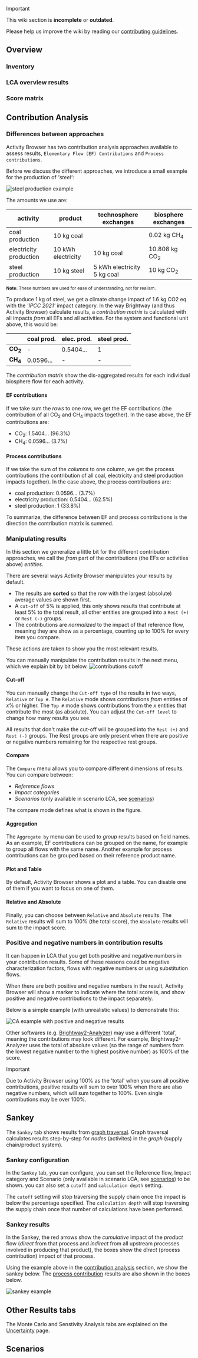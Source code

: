 > [!IMPORTANT]
> This wiki section is __incomplete__ or __outdated__.
> 
> Please help us improve the wiki by reading our
> [contributing guidelines](https://github.com/LCA-ActivityBrowser/activity-browser/blob/main/CONTRIBUTING.md#wiki).

## Overview

### Inventory

### LCA overview results

### Score matrix

## Contribution Analysis
### Differences between approaches
Activity Browser has two contribution analysis approaches available to assess results, 
`Elementary Flow (EF) Contributions` and `Process contributions`.

Before we discuss the different approaches, we introduce a small example for the production of _'steel'_:

![steel production example](./assets/steel_production_example.svg)

The amounts we use are:

| activity               | product            | technosphere exchanges          | biosphere exchanges      | 
|------------------------|--------------------|---------------------------------|--------------------------|
| coal production        | 10 kg coal         |                                 | 0.02 kg CH<sub>4</sub>   |
| electricity production | 10 kWh electricity | 10 kg coal                      | 10.808 kg CO<sub>2</sub> |
| steel production       | 10 kg steel        | 5 kWh electricity<br/>5 kg coal | 10 kg CO<sub>2</sub>     |

<sup>
<b>Note:</b> These numbers are used for ease of understanding, not for realism.
</sup>

To produce 1 kg of steel, we get a climate change impact of 1.6 kg CO2 eq with the _'IPCC 2021'_ impact category.
In the way Brightway (and thus Activity Browser) calculate results, a _contribution matrix_ is calculated with 
all impacts _from_ all EFs and all activities. 
For the system and functional unit above, this would be:

|                       | coal prod. | elec. prod. | steel prod. |
|-----------------------|------------|-------------|-------------|
| <b>CO<sub>2</sub></b> | -          | 0.5404...   | 1           |
| <b>CH<sub>4</sub></b> | 0.0596...  | -           | -           |

The _contribution matrix_ show the dis-aggregated results for each individual biosphere flow for each activity.

#### EF contributions
If we take sum the _rows_ to one row, we get the EF contributions 
(the contribution of all CO<sub>2</sub> and CH<sub>4</sub> impacts together).
In the case above, the EF contributions are:
- CO<sub>2</sub>: 1.5404... (96.3%)
- CH<sub>4</sub>: 0.0596... (3.7%)

#### Process contributions
If we take the sum of the _columns_ to one column, we get the process contributions
(the contribution of all coal, electricity and steel production impacts together).
In the case above, the process contributions are:
- coal production: 0.0596... (3.7%)
- electricity production: 0.5404... (62.5%)
- steel production: 1 (33.8%)

To summarize, the difference between EF and process contributions is the direction the contribution matrix is summed.

### Manipulating results
In this section we generalize a little bit for the different contribution approaches,
we call the _from_ part of the contributions (the EFs or activities above) _entities_.

There are several ways Activity Browser manipulates your results by default.
- The results are **sorted** so that the row with the largest (absolute) average values are shown first.
- A `cut-off` of 5% is applied, this only shows results that contribute at least 5% to the total result, 
  all other entities are grouped into a `Rest (+)` or `Rest (-)` groups.
- The contributions are _normalized_ to the impact of that reference flow, meaning they are show as a percentage, 
  counting up to 100% for every item you compare.

These actions are taken to show you the most relevant results.

You can manually manipulate the contribution results in the next menu, which we explain bit by bit below.
![contributions cutoff](./assets/contribution_manipulation.png)

#### Cut-off
You can manually change the `Cut-off type` of the results in two ways, `Relative` or `Top #`.
The `Relative` mode shows contributions _from_ entities of _x_% or higher.
The `Top #` mode shows contributions from the _x_ entities that contribute the most (as absolute).
You can adjust the `Cut-off level` to change how many results you see.

All results that don't make the cut-off will be grouped into the `Rest (+)` and `Rest (-)` groups.
The Rest groups are only present when there are positive or negative numbers remaining for the respective rest groups. 

#### Compare
The `Compare` menu allows you to compare different dimensions of results.
You can compare between:
- _Reference flows_
- _Impact categories_
- _Scenarios_ (only available in scenario LCA, see [scenarios](#scenarios))

The compare mode defines what is shown in the figure.

#### Aggregation
The `Aggregate by` menu can be used to _group_ results based on field names.
As an example, EF contributions can be grouped on the name, 
for example to group all flows with the same name.
Another example for process contributions can be grouped based on their reference product name.

#### Plot and Table
By default, Activity Browser shows a plot and a table. 
You can disable one of them if you want to focus on one of them.

#### Relative and Absolute
Finally, you can choose between `Relative` and `Absolute` results.
The `Relative` results will sum to 100% (the total score), the `Absolute` results will sum to the impact score.

### Positive and negative numbers in contribution results
It can happen in LCA that you get both positive and negative numbers in your contribution results.
Some of these reasons could be negative characterization factors, flows with negative numbers or using substitution flows.

When there are both positive and negative numbers in the result, Activity Browser will show a marker to indicate 
where the total score is, and show positive and negative contributions to the impact separately.

Below is a simple example (with unrealistic values) to demonstrate this:

![CA example with positive and negative results](./assets/ca_positive_negative_example.png)

Other softwares (e.g. [Brightway2-Analyzer](https://github.com/brightway-lca/brightway2-analyzer)) 
may use a different 'total', meaning the contributions may look different.
For example, Brightway2-Analyzer uses the total of absolute values 
(so the range of numbers from the lowest negative number to the highest positive number) as 100% of the score.

> [!IMPORTANT]
> Due to Activity Browser using 100% as the 'total' when you sum all positive contributions, 
> positive results will sum to over 100% when there are also negative numbers, which will sum together to 100%.
> Even single contributions may be over 100%. 

## Sankey
The `Sankey` tab shows results from [graph traversal](https://docs.brightway.dev/projects/graphtools/en/latest/index.html).
Graph traversal calculates results step-by-step for _nodes_ (activites) in the _graph_ (supply chain/product system).

### Sankey configuration
In the `Sankey` tab, you can configure, you can set the 
Reference flow, Impact category and Scenario (only available in scenario LCA, see [scenarios](#scenarios)) to be shown.
you can also set a `cutoff` and `calculation depth` setting.

The `cutoff` setting will stop traversing the supply chain once the impact is below the percentage specified.
The `calculation depth` will stop traversing the supply chain once that number of calculations have been performed.

### Sankey results
In the Sankey, the red arrows show the _cumulative_ impact of the _product_ flow 
(_direct_ from that process and _indirect_ from all upstream processes involved in producing that product), 
the boxes show the _direct_ (process contribution) impact of that process.

Using the example above in the [contribution analysis](#contribution-analysis) section, we show the sankey below.
The [process contribution](#process-contributions) results are also shown in the boxes below.

![sankey example](./assets/sankey_example.svg)

## Other Results tabs
The Monte Carlo and Senstivity Analysis tabs are explained on the [Uncertainty](Uncertainty) page.

## Scenarios
